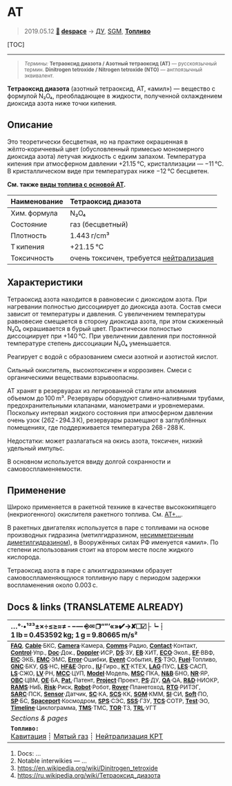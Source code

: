 # АТ
> 2019.05.12 **[🚀](../index/index.md) [despace](index.md)** → [ДУ](ps.md), [SGM](sgm.md), **[Топливо](fuel.md)**

[TOC]

---

> <small>*Термины:* **Тетраоксид диазота / Азотный тетраоксид (АТ)** — русскоязычный термин. **Dinitrogen tetroxide / Nitrogen tetroxide (NTO)** — англоязычный эквивалент.</small>

**Тетраоксид диазота** (азотный тетраоксид, АТ, «амил») — вещество с формулой N₂O₄, преобладающее в жидкости, полученной охлаждением диоксида азота ниже точки кипения.



## Описание
Это теоретически бесцветная, но на практике окрашенная в жёлто‑коричневый цвет (обусловленный примесью мономерного диоксида азота) летучая жидкость с едким запахом. Температура кипения при атмосферном давлении +21.15 ℃, кристаллизации — −11 ℃. В кристаллическом виде при температурах ниже −12 ℃ бесцветен.

**См. также [виды топлива с основой АТ](at_plus.md).**

|Наименование  |Тетраоксид диазота  |
|:--|:--|
|Хим. формула  |N₂O₄  |
|Состояние  |газ (бесцветный)  |
|Плотность  |1.443 г/cm³  |
|T кипения  |+21.15 ℃  |
|Токсичность  |очень токсичен, требуется [нейтрализация](нейтрализация_крт.md)  |



## Характеристики
Тетраоксид азота находится в равновесии с диоксидом азота. При нагревании полностью диссоциирует до диоксида азота. Состав смеси зависит от температуры и давления. С увеличением температуры равновесие смещается в сторону диоксида азота, при этом сжиженный N₂O₄ окрашивается в бурый цвет. Практически полностью диссоциирует при +140 ℃. При увеличении давления при постоянной температуре степень диссоциации N₂O₄ уменьшается.

Реагирует с водой с образованием смеси азотной и азотистой кислот.

Сильный окислитель, высокотоксичен и коррозивен. Смеси с органическими веществами взрывоопасны.

АТ хранят в резервуарах из легированной стали или алюминия объемом до 100 m³. Резервуары оборудуют сливно‑наливными трубами, предохранительными клапанами, манометрами и уровнемерами. Поскольку интервал жидкого состояния при атмосферном давлении очень узок (262 ‑ 294.3 К), резервуары размещают в заглублённых помещениях, где поддерживается температура 268 ‑ 288 К.

Недостатки: может разлагаться на окись азота, токсичен, низкий удельный импульс.

В основном используется ввиду долгой сохранности и самовоспламеняемости.



## Применение
Широко применяется в ракетной технике в качестве высококипящего (некриогенного) окислителя ракетного топлива. См. [АТ+…](at_plus.md).

В ракетных двигателях используется в паре с топливами на основе производных гидразина (метилгидразином, [несимметричным диметилгидразином](udmh.md)), в Вооружённых силах РФ именуется «амил». По степени использования стоит на втором месте после жидкого кислорода.

Тетраоксид азота в паре с алкилгидразинами образует самовоспламеняющуюся топливную пару с периодом задержки воспламенения около 0.003 с.



<p style="page-break-after:always"> </p>

## Docs & links (TRANSLATEME ALREADY)
|…°·•¹²³±×÷≤≥≈≠ ‑ −— ⎆✉ ❐“”’«»✔→✘☐☑├┕┆ 1 lb = 0.453592 kg; 1 g = 9.80665 m/s²|
|:--|
|<small>**[FAQ](faq.md)**, **[Cable](cable.md)**·БКС, **[Camera](camera.md)**·Камера, **[Comms](comms.md)**·Радио, **[Contact](contact.md)**·Контакт, **[Control](control.md)**·Упр., **[Doc](doc.md)**·Док., **[Doppler](doppler.md)**·ИСР, **[DS](ds.md)**·ЗУ, **[EB](eb.md)**·ХИТ, **[ECO](ecology.md)**·Экол., **[EF](ef.md)**·ВВФ, **[ElC](elc.md)**·ЭКБ, **[EMC](emc.md)**·ЭМС, **[Error](error.md)**·Ошибки, **[Event](event.md)**·События, **[FS](fs.md)**·ТЭО, **[Fuel](fuel.md)**·Топливо, **[GNC](gnc.md)**·БКУ, **[GS](scs.md)**·НС, **[HF&E](hfe.md)**·Эрго., **[IU](iu.md)**·Гиро., **[KT](kt.md)**·КТЕХ, **[LAG](lag.md)**·ПУC, **[LES](les.md)**·САСП, **[LS](ls.md)**·СЖО, **[LV](lv.md)**·РН, **[MCC](mcc.md)**·ЦУП, **[Model](model.md)**·Модель, **[MSC](sc.md)**·ПКА, **[N&B](nnb.md)**·БНО, **[NR](nr.md)**·ЯР, **[OBC](obc.md)**·ЦВМ, **[OE](oe.md)**·БА, **[Pat.](патент.md)**·Патент, **[Project](project.md)**·Проект, **[PS](ps.md)**·ДУ, **[QA](quality.md)**·QA, **[R&D](rnd.md)**·НИОКР, **[RAMS](rams.md)**·НиБ, **[Risk](risk.md)**·Риск, **[Robot](robotics.md)**·Робот, **[Rover](rover.md)**·Планетоход, **[RTG](rtg.md)**·РИТЭГ, **[SARC](sarc.md)**·ПСК, **[Sensor](sensor.md)**·Датчик, **[SC](sc.md)**·КА, **[SCS](scs.md)**·КК, **[SGM](sgm.md)**·КММ, **[SI](si.md)**·СИ, **[Soft](soft.md)**·ПО, **[SP](sp.md)**·БС, **[Spaceport](spaceport.md)**·Космодром, **[SPS](sps.md)**·СЭС, **[SSS](sss.md)**·ГЗУ, **[TCS](tcs.md)**·СОТР, **[Test](test.md)**·ЭО, **[Timeline](timeline.md)**·Циклограмма, **[TMS](tms.md)**·ТМС, **[TOR](tor.md)**·ТЗ, **[TRL](trl.md)**·УГТ</small>|
|*Sections & pages*|
|**`Топливо:`**<br> [Кавитация](cavitation.md) ┊ [Мятый газ](exhsteam.md) ┊ [Нейтрализация КРТ](нейтрализация_крт.md) |

   1. Docs: …
   1. Notable interwikies — …
   1. <https://en.wikipedia.org/wiki/Dinitrogen_tetroxide>
   1. <https://ru.wikipedia.org/wiki/Тетраоксид_диазота>
